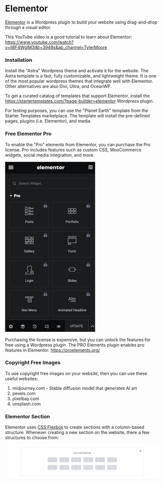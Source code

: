 # Elementor
[Elementor](https://elementor.com/) is a Wordpress plugin to build your website using drag-and-drop through a visual editor.

This YouTube video is a good tutorial to learn about Elementor: https://www.youtube.com/watch?v=jl8F4WglM3I&t=3948s&ab_channel=TylerMoore

### Installation
Install the "Astra" Wordpress theme and activate it for the website. The Astra template is a fast, fully customizable, and lightweight theme. It is one of the most popular wordpress themes that integrate well with Elementor. Other alternatives are also Divi, Ultra, and OceanWP.

To get a curated catalog of templates that support Elementor, install the https://startertemplates.com/?page-builder=elementor Wordpress plugin.

For testing purposes, you can use the "Planet Earth" template from the Starter Templates marketplace. The template will install the pre-defined pages, plugins (i.e. Elementor), and media.

### Free Elementor Pro
To enable the "Pro" elements from Elementor, you can purchase the Pro license. Pro includes features such as custom CSS, WooCommerce widgets, social media integration, and more.

![elementor pro](misc/elementor-pro-widgets.png)

Purchasing the license is expensive, but you can unlock the features for free using a Wordpress plugin. The PRO Elements plugin enables pro features in Elementor: https://proelements.org/

### Copyright Free Images
To use copyright free images on your website, then you can use these useful websites:
1. midjourney.com - Stable diffusion model that generates AI art
1. pexels.com
2. pixelbay.com
3. unsplash.com

### Elementor Section
Elementor uses [CSS Flexbox](https://elementor.com/help/what-is-a-container/#:~:text=Introducing%20containers,%2C%20columns%2C%20and%20inner%20sections.) to create sections with a column-based structure. Whenever creating a new section on the website, there a few structures to choose from:

![elementor structure](misc/elementor-section-structure.png)

